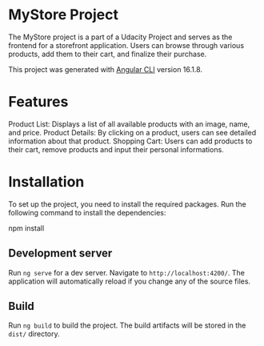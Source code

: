 # MyStore Project

The MyStore project is a part of a Udacity Project and serves as the frontend for a storefront application. Users can browse through various products, add them to their cart, and finalize their purchase.

This project was generated with [Angular CLI](https://github.com/angular/angular-cli) version 16.1.8.

# Features
Product List: Displays a list of all available products with an image, name, and price.
Product Details: By clicking on a product, users can see detailed information about that product.
Shopping Cart: Users can add products to their cart, remove products and input their personal informations.

# Installation

To set up the project, you need to install the required packages. Run the following command to install the dependencies:

npm install

## Development server

Run `ng serve` for a dev server. Navigate to `http://localhost:4200/`. The application will automatically reload if you change any of the source files.


## Build

Run `ng build` to build the project. The build artifacts will be stored in the `dist/` directory.
